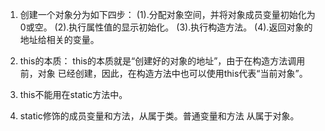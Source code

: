 1. 创建一个对象分为如下四步：
(1).分配对象空间，并将对象成员变量初始化为0或空。
(2).执行属性值的显示初始化。
(3).执行构造方法。
(4).返回对象的地址给相关的变量。

2. this的本质：
this的本质就是“创建好的对象的地址”，由于在构造方法调用前，对象
已经创建，因此，在构造方法中也可以使用this代表“当前对象”。

3. this不能用在static方法中。

4. static修饰的成员变量和方法，从属于类。普通变量和方法
从属于对象。